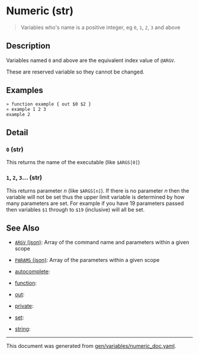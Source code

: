 # Numeric (str)

> Variables who's name is a positive integer, eg `0`, `1`, `2`, `3` and above

## Description

Variables named `0` and above are the equivalent index value of `@ARGV`.

These are reserved variable so they cannot be changed.



## Examples

```
» function example { out $0 $2 }
» example 1 2 3
example 2
```

## Detail

### `0` (str)

This returns the name of the executable (like `$ARGS[0]`)

### `1`, `2`, `3`... (str)

This returns parameter _n_ (like `$ARGS[n]`). If there is no parameter _n_
then the variable will not be set thus the upper limit variable is determined
by how many parameters are set. For example if you have 19 parameters passed
then variables `$1` through to `$19` (inclusive) will all be set.

## See Also

* [`ARGV` (json)](../variables/argv.md):
  Array of the command name and parameters within a given scope
* [`PARAMS` (json)](../variables/params.md):
  Array of the parameters within a given scope
* [autocomplete](../variables/autocomplete.md):
  
* [function](../variables/function.md):
  
* [out](../variables/out.md):
  
* [private](../variables/private.md):
  
* [set](../variables/set.md):
  
* [string](../variables/string.md):
  

<hr/>

This document was generated from [gen/variables/numeric_doc.yaml](https://github.com/lmorg/murex/blob/master/gen/variables/numeric_doc.yaml).